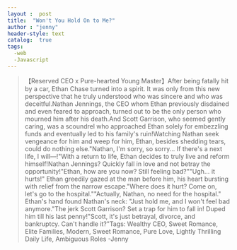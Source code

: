 ```yaml
---
layout :  post
title:  "Won't You Hold On to Me?"
author : "jenny"
header-style: text
catalog:  true
tags:
  -web
  -Javascript
---
```

>【Reserved CEO x Pure-hearted Young Master】After being fatally hit by a car, Ethan Chase turned into a spirit. It was only from this new perspective that he truly understood who was sincere and who was deceitful.Nathan Jennings, the CEO whom Ethan previously disdained and even feared to approach, turned out to be the only person who mourned him after his death.And Scott Garrison, who seemed gently caring, was a scoundrel who approached Ethan solely for embezzling funds and eventually led to his family's ruin!Watching Nathan seek vengeance for him and weep for him, Ethan, besides shedding tears, could do nothing else."Nathan, I'm sorry, so sorry... If there's a next life, I will—!"With a return to life, Ethan decides to truly live and reform himself!Nathan Jennings? Quickly fall in love and not betray the opportunity!"Ethan, how are you now? Still feeling bad?""Ugh… it hurts!" Ethan greedily gazed at the man before him, his heart bursting with relief from the narrow escape."Where does it hurt? Come on, let's go to the hospital.""Actually, Nathan, no need for the hospital." Ethan's hand found Nathan's neck: "Just hold me, and I won't feel bad anymore."The jerk Scott Garrison? Set a trap for him to fall in! Duped him till his last penny!"Scott, it's just betrayal, divorce, and bankruptcy. Can't handle it?"Tags: Wealthy CEO, Sweet Romance, Elite Families, Modern, Sweet Romance, Pure Love, Lightly Thrilling Daily Life, Ambiguous Roles
-Jenny
